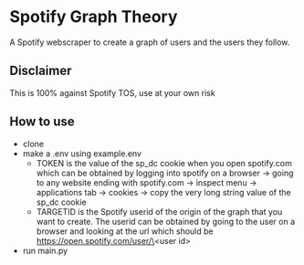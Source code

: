 # Spotify Graph Theory

A Spotify webscraper to create a graph of users and the users they follow.

## Disclaimer

This is 100% against Spotify TOS, use at your own risk

## How to use

- clone
- make a .env using example.env
  - TOKEN is the value of the sp_dc cookie when you open spotify.com which can be obtained by logging into spotify on a browser -> going to any website ending with spotify.com -> inspect menu -> applications tab -> cookies -> copy the very long string value of the sp_dc cookie
  - TARGETID is the Spotify userid of the origin of the graph that you want to create. The userid can be obtained by going to the user on a browser and looking at the url which should be https://open.spotify.com/user/\<user id\>
- run main.py
